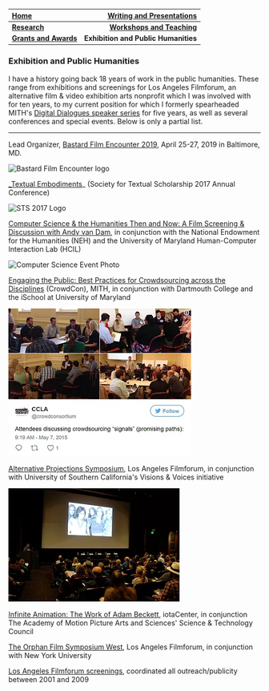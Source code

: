 | **[Home](https://ssapienza.github.io/ssapienza/)**      | **[Writing and Presentations](/writing-presentations.md)** |
| :----------- | -----------: |
| **[Research](/research.md)**          | **[Workshops and Teaching](workshops-teaching.md)**       |
|   **[Grants and Awards](/grants-awards.md)**   | **Exhibition and Public Humanities**      |

### Exhibition and Public Humanities ###

I have a history going back 18 years of work in the public humanities. These range from exhibitions and screenings for Los Angeles Filmforum, an alternative film & video exhibition arts nonprofit which I was involved with for ten years, to my current position for which I formerly spearheaded MITH's [Digital Dialogues speaker series](https://mith.umd.edu/digital-dialogues/) for five years, as well as several conferences and special events. Below is only a partial list. 

---

Lead Organizer, [Bastard Film Encounter 2019](http://www.bastardfilmencounter.com), April 25-27, 2019 in Baltimore, MD.

![Bastard Film Encounter logo](http://bastardfilmencounter.com/wp-content/uploads/2018/09/cropped-BFE-Header-4.png)

[_Textual Embodiments](https://archive.mith.umd.edu/sts2017/program/index.html)_ (Society for Textual Scholarship 2017 Annual Conference)

![STS 2017 Logo](https://archive.mith.umd.edu/sts2017/wp-content/uploads/sites/6/2017/02/STS2017_logo.png)

[Computer Science & the Humanities Then and Now: A Film Screening & Discussion with Andy van Dam](https://mith.umd.edu/news/recap-miths-april-events-humanities-computing-collaborations-andy-van-dam/), in conjunction with the National Endowment for the Humanities (NEH) and the University of Maryland Human-Computer Interaction Lab (HCIL)

![Computer Science Event Photo](https://mith.umd.edu/static/4d6d3e8873c31e7dd68455a7d425ba62/f93b5/2016-05-FullSizeRender-2-300x157.jpg)

[Engaging the Public: Best Practices for Crowdsourcing across the Disciplines](http://mith.umd.edu/recap-part-i-engaging-the-public-best-practices-for-crowdsourcing-across-the-disciplines-workshop-crowdcon/) (CrowdCon), MITH, in conjunction with Dartmouth College and the iSchool at University of Maryland 

![Engaging the Public Photo](/images/crowdcon.webp)

[Alternative Projections Symposium](/2010_Symposium.html), Los Angeles Filmforum, in conjunction with University of Southern California's Visions & Voices initiative

![Alternative Projections Symposium Photo](/images/alternative-projections-symposium.webp)

[Infinite Animation: The Work of Adam Beckett](https://web.archive.org/web/20091010185507/http://www.oscars.org/events-exhibitions/events/2009/beckett.html), iotaCenter, in conjunction The Academy of Motion Picture Arts and Sciences' Science & Technology Council

[The Orphan Film Symposium West](/filmforum-orphans-west/Program.html), Los Angeles Filmforum, in conjunction with New York University

[Los Angeles Filmforum screenings](https://www.lafilmforum.org/archive/fall-2012-schedule-2/), coordinated all outreach/publicity between 2001 and 2009
